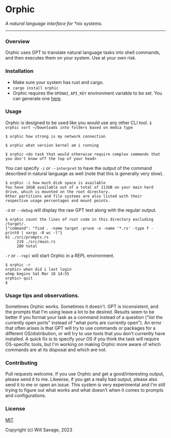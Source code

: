 # Orphic
*A natural language interface for \*nix systems.*

---
### Overview
Orphic uses GPT to translate natural language tasks into shell commands, and then executes them on your system. Use at your own risk.
### Installation
* Make sure your system has rust and cargo.
* `cargo install orphic`
* Orphic requires the `OPENAI_API_KEY` environment variable to be set. You can generate one [here](**https://openai.com/**).

### Usage
Orphic is designed to be used like you would use any other CLI tool.
`$ orphic sort ~/Downloads into folders based on media type`

`$ orphic how strong is my network connection`

`$ orphic what version kernel am i running`

`$ orphic <do task that would otherwise require complex commands that you don't know off the top of your head>`

You can specify `-i` or `--interpret` to have the output of the command described in natural language as well (note that this is generally very slow).
```
$ orphic -i how much disk space is available
You have 16GB available out of a total of 113GB on your main hard 
drive, which is mounted on the root directory. 
Other partitions and file systems are also listed with their 
respective usage percentages and mount points.
```

`-d` or `--debug` will display the raw GPT text along with the regular output.
```
$ orphic count the lines of rust code in this directory excluding /target/.
{"command": "find . -name target -prune -o -name '*.rs' -type f -print0 | xargs -0 wc -l"}
61 ./src/prompts.rs
     219 ./src/main.rs
     280 total
```

`-r` or `--repl` will start Orphic in a REPL environment.
```
$ orphic -r
orphic> when did i last login
wtmp begins Sat Mar 18 14:55
orphic> quit
$
```
### Usage tips and observations.
Sometimes Orphic works. Sometimes it doesn't. GPT is inconsistent, and the prompts that I'm using leave a lot to be desired. Results seem to be better if you format your task as a command instead of a question ("list the currently open ports" instead of "what ports are currently open"). An error that often arises is that GPT will try to use commands or packages for a different OS/distribution, or will try to use tools that you don't currently have installed. A quick fix is to specify your OS if you think the task will require OS-specific tools, but I'm working on making Orphic more aware of which commands are at its disposal and which are not. 

### Contributing 
Pull requests welcome. If you use Orphic and get a good/interesting output, please send it to me. Likewise, if you get a really bad output, please also send it to me or open an issue. This system is very experimental and I'm still trying to figure out what works and what doesn't when it comes to prompts and configurations.

### License
[MIT](**https://choosealicense.com/licenses/mit/**)

Copyright (c) Will Savage, 2023

